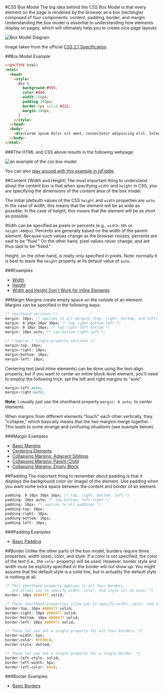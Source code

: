 #CSS Box Model
The big idea behind the CSS Box Model is that every element on the page is rendered by the browser as a box (rectangle) composed of four components: content, padding, border, and margin. Understanding the box model is essential to understanding how elements display on pages, which will ultimately help you to create nice page layouts.

![Box Model Diagram](http://www.w3.org/TR/CSS2/images/boxdim.png)

Image taken from the official [CSS 2.1 Specification](http://www.w3.org/TR/CSS21/box.html)

##Box Model Example

```html
<!DOCTYPE html>
<html>
  <head>
    <style>
      div {
        background:#555;
        color:#ddd;
        width:150px;
        padding:100px;
        border:5px solid #222;
        margin:100px;
      }
    </style>
  </head>
  <body>
    <div>Lorem ipsum dolor sit amet, consectetur adipiscing elit. Integer sit amet metus dui. Nunc gravida nibh eget elit dictum dictum. Vivamus posuere ante sit amet neque egestas vehicula. Praesent sollicitudin iaculis diam, nec blandit risus sodales fringilla.</div>
  </body>
</html> 
```

###The HTML and CSS above results in the following webpage:

![an example of the css box model](http://christensenacademy.org/modules/css-basics/textpages/box-model-example.png)

You can also [play around with this example in jsFiddle](http://jsfiddle.net/cameron89/45pLG/).

##Content (Width and Height)
The most important thing to understand about the content box is that when specifying `width` and `height` in CSS, you are specifying the dimensions of the content area of the box model.

The initial (default) values of the CSS `height` and `width` properties are `auto`. In the case of width, this means that the element will be as wide as possible. In the case of height, this means that the element will be as short as possible.

Width can be specified as pixels or percents (e.g., `width:30%` or `height:400px`). Percents are generally based on the width of the parent element. Because such values change as the browser resizes, percents are said to be "fluid." On the other hand, pixel values never change, and are thus said to be "fixed."

Height, on the other hand, is really only specified in pixels. Note: normally it is best to leave the `height` property at its default value of `auto`.

###Examples

* [Width](http://jsfiddle.net/cameron89/GbwFJ/)
* [Height](http://jsfiddle.net/cameron89/qHLQC/)
* [Width and Height Don't Work for Inline Elements](http://jsfiddle.net/cameron89/wL64c/)

##Margin
Margins create empty space on the outside of an element. Margins can be specified in the following ways:

```css
/* shorthand versions */
margin: 10px; /* applies to all margins (top, right, bottom, and left) */
margin: 0 10px 20px 30px; /* top right bottom left */
margin: 0 10px 10px; /* top right-left bottom */
margin: 10px auto; /* top-bottom right-left */

/* "regular," single-property versions */
margin-top: 10px;
margin-right: 10px;
margin-bottom: 10px;
margin-left: 10px;
```

Centering text (and inline elements) can be done using the text-align property, but if you want to center an entire block-level element, you'll need to employ the following trick: set the left and right margins to "auto".

```css
margin-left:auto;
margin-right:auto;
```

**Note:** I usually just use the shorthand property `margin: 0 auto;` to center elements.

When margins from different elements "touch" each other vertically, they "collapse," which basically means that the two margins merge together. This leads to some strange and confusing situations (see example below).

###Margin Examples

* [Basic Margins](http://jsfiddle.net/cameron89/bmEWU/)
* [Centering Elements](http://jsfiddle.net/cameron89/C3prj/)
* [Collapsing Margins: Adjacent Siblings](http://jsfiddle.net/cameron89/tA9tn/)
* [Collapsing Margins: Parent-Child](http://jsfiddle.net/cameron89/RUPUZ/)
* [Collapsing Margins: Empty Block](http://jsfiddle.net/cameron89/nUjhK/)


##Padding
The important thing to remember about padding is that it displays the background color (or image) of the element. Use padding when you want some extra space between the content and border of an element.

```css
padding: 0 10px 30px 10px; /* top, right, bottom, left */
padding: 10px auto; /* top-bottom, left-right */
padding: 10px; /* applies to all paddings */
padding-top: 10px;
padding-right: 10px;
padding-bottom: 10px;
padding-left: 10px;
```

###Padding Examples

* [Basic Padding](http://jsfiddle.net/cameron89/m6RF5/)

##Border
Unlike the other parts of the box model, borders require three properties: width (size), color, and style. If a color is not specified, the color of the text (i.e., the `color` property) will be used. However, border style and width must be explicity specified or the border will not show up. You might assume that the default style is a solid line, but in actuality the default style is nothing at all.

```css
/* This shorthand property applies to all four borders
   and allows you to specify width, color, and style all at once. */
border: 10px #AB0477 solid;

/* These shorthand properties allow you to specify width, color, and style for an individual border. */
border-top: 10px #AB0477 solid;
border-right: 10px #AB0477 solid;
border-bottom: 10px #AB0477 solid;
border-left: 10px #AB0477 solid;

/* These let you set a single property for all four borders. */
border-width: 5px; 
border-color: #FF00C8;
border-style: dotted;

/* These let you set a single property for a single border. */
border-left-style: solid;
border-left-width: 5px;
border-left-color: #444;
```

###Border Examples

* [Basic Borders](http://jsfiddle.net/cameron89/yYWHh/)
